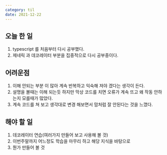 ```yaml
---
category: til
date: 2021-12-22
---
```


## 오늘 한 일

1. typescript 를 처음부터 다시 공부했다.
2. 제네릭 과 데코레이터 부분을 집중적으로 다시 공부중이다.

## 어려운점

1. 이해 안되는 부분 이 많아 계속 반복하고 익숙해 져야 겠다는 생각이 든다.
2. 설명을 볼때는 이해 되는듯 하지만 막상 코드를 치면 오류가 계속 뜨고 왜 작동 안하는지 모를때가 많았다.
3. 계속 코드를 쳐 보고 생각대로 변경 해보면서 맘처럼 잘 안된다는 것을 느꼈다.

## 해야 할 일

1. 데코레이터 연습(여러가지 만들어 보고 사용해 볼 것)
2. 이번주말까지 어느정도 학습을 마무리 하고 해당 지식을 바탕으로
3. 뭔가 만들어 볼 것
